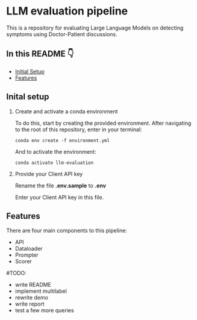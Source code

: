 # LLM evaluation pipeline

This is a repository for evaluating Large Language Models on detecting symptoms using Doctor-Patient discussions.

## In this README :point_down:
- [Initial Setup](#inital-setup)
- [Features](#features)

## Inital setup

1. Create and activate a conda environment

    To do this, start by creating the provided environment. After navigating to the root of this repository, enter in your terminal:
    ```
    conda env create -f environment.yml
    ```
    And to activate the environment:
    ```
    conda activate llm-evaluation
    ```

2. Provide your Client API key

    Rename the file **.env.sample** to **.env**
    
    Enter your Client API key in this file.


## Features

There are four main components to this pipeline:
- API
- Dataloader
- Prompter
- Scorer


#TODO:
- write README
- implement multilabel
- rewrite demo
- write report
- test a few more queries
